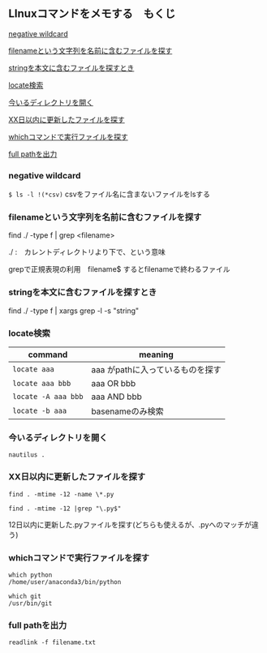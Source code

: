 ## LInuxコマンドをメモする　もくじ

[negative wildcard](#negative-wildcard)

[filenameという文字列を名前に含むファイルを探す](#filenameという文字列を名前に含むファイルを探す)

[stringを本文に含むファイルを探すとき](#stringを本文に含むファイルを探すとき)

[locate検索](#locate検索)

[今いるディレクトリを開く](#今いるディレクトリを開く)

[XX日以内に更新したファイルを探す](#xx日以内に更新したファイルを探す)

[whichコマンドで実行ファイルを探す](#whichコマンドで実行ファイルを探す)

[full pathを出力](#full-pathを出力)

### negative wildcard
`$ ls -l !(*csv)` csvをファイル名に含まないファイルをlsする

### filenameという文字列を名前に含むファイルを探す
find ./ -type f | grep &lt;filename&gt;

./ :　カレントディレクトリより下で、という意味

grepで正規表現の利用　filename$ するとfilenameで終わるファイル

### stringを本文に含むファイルを探すとき
find ./ -type f | xargs grep -l -s "string"

### locate検索

command | meaning
----|----
`locate aaa` | aaa がpathに入っているものを探す
`locate aaa bbb` | aaa OR bbb
`locate -A aaa bbb`| aaa AND bbb
`locate -b aaa` | basenameのみ検索

### 今いるディレクトリを開く

`nautilus .`


### XX日以内に更新したファイルを探す

`find . -mtime -12 -name \*.py`

`find . -mtime -12 |grep "\.py$"`

12日以内に更新した.pyファイルを探す(どちらも使えるが、.pyへのマッチが違う)

### whichコマンドで実行ファイルを探す

```
which python
/home/user/anaconda3/bin/python

which git
/usr/bin/git
```

### full pathを出力

`readlink -f filename.txt`

